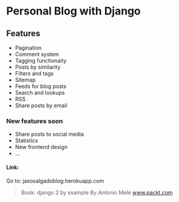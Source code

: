 # Personal Blog with Django

## Features
- Pagination
- Comment system
- Tagging functionaity
- Posts by similarity
- Filters and tags
- Sitemap
- Feeds for blog posts
- Search and lookups
- RSS
- Share posts by email


### New features soon
- Share posts to social media
- Statistics
- New frontend design
- ... 



#### Link:
Go to: jasosalgadoblog.herokuapp.com

> Book: django 2 by example
> By Antonio Melé
> www.packt.com
